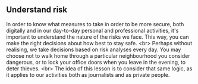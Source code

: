 
## Understand risk

In order to know what measures to take in order to be more secure, both digitally and in our day-to-day personal and professional
activities, it&#39;s important to understand the nature of the risks we face. This way, you can make the right decisions about how best to stay safe.
&lt;br&gt;
Perhaps without realising, we take decisions based on risk analyses every day. You may choose not to walk home through a particular neighbourhood you consider dangerous, or to lock your office doors when you leave in the evening, to deter thieves.
&lt;br&gt;
The idea of this lesson is to consider that same logic, as it applies to our activities both as journalists and as private people.
